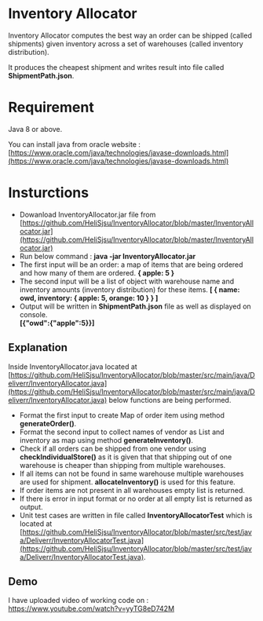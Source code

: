 # Inventory Allocator

Inventory Allocator computes the best way an order can be shipped (called shipments) given inventory across a set of warehouses (called inventory distribution).

It produces the cheapest shipment and writes result into file called **ShipmentPath.json**.

# Requirement
Java 8 or above.

You can install java from oracle website : [https://www.oracle.com/java/technologies/javase-downloads.html](https://www.oracle.com/java/technologies/javase-downloads.html)

# Insturctions

 - Dowanload  InventoryAllocator.jar file from [https://github.com/HeliSjsu/InventoryAllocator/blob/master/InventoryAllocator.jar](https://github.com/HeliSjsu/InventoryAllocator/blob/master/InventoryAllocator.jar)
 - Run below command :
	 **java -jar InventoryAllocator.jar**
- The first input will be an order: a map of items that are being ordered and how many of them are ordered.
**{ apple: 5 }**
- The second input will be a list of object with warehouse name and inventory amounts (inventory distribution) for these items.
**[ { name: owd, inventory: { apple: 5, orange: 10 } } ]**
- Output will be written in **ShipmentPath.json** file as well as displayed on console.  
**[{"owd":{"apple":5}}]**

## Explanation

  Inside InventoryAllocator.java located at [https://github.com/HeliSjsu/InventoryAllocator/blob/master/src/main/java/Deliverr/InventoryAllocator.java](https://github.com/HeliSjsu/InventoryAllocator/blob/master/src/main/java/Deliverr/InventoryAllocator.java) below functions are being performed. 
 - Format the first input to create Map of order item using method **generateOrder()**.
 - Format the second input to collect names of vendor as List and inventory as map using method **generateInventory()**.
 - Check if all orders can be shipped from one vendor using  **checkIndividualStore()** as it is given that that shipping out of one warehouse is cheaper than shipping from multiple warehouses.
 - If all items can not be found in same warehouse multiple warehouses are used for shipment. **allocateInventory()** is used for this feature.
 - If order items are not present in all warehouses empty list is returned.
 - If there is error in input format or no order at all empty list is returned as output.
 - Unit test cases are written in file called **InventoryAllocatorTest** which is located at [https://github.com/HeliSjsu/InventoryAllocator/blob/master/src/test/java/Deliverr/InventoryAllocatorTest.java](https://github.com/HeliSjsu/InventoryAllocator/blob/master/src/test/java/Deliverr/InventoryAllocatorTest.java).
 
 ## Demo
 
 I have uploaded video of working code on : 
 https://www.youtube.com/watch?v=yyTG8eD742M
